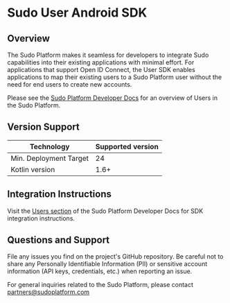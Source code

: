 # Sudo User Android SDK

## Overview
The Sudo Platform makes it seamless for developers to integrate Sudo capabilities into their existing applications with minimal effort. For applications that support Open ID Connect, the User SDK enables applications to map their existing users to a Sudo Platform user without the need for end users to create new accounts.

Please see the [Sudo Platform Developer Docs](https://sudoplatform.com/docs) for an overview of Users in the Sudo Platform.

## Version Support
| Technology             | Supported version |
| ---------------------- | ----------------- |
| Min. Deployment Target | 24                |
| Kotlin version         | 1.6+              |

## Integration Instructions
Visit the [Users section](https://sudoplatform.com/docs) of the Sudo Platform Developer Docs for SDK integration instructions.

## Questions and Support
File any issues you find on the project's GitHub repository. Be careful not to share any Personally Identifiable Information (PII) or sensitive account information (API keys, credentials, etc.) when reporting an issue.

For general inquiries related to the Sudo Platform, please contact [partners@sudoplatform.com](mailto:partners@sudoplatform.com)
